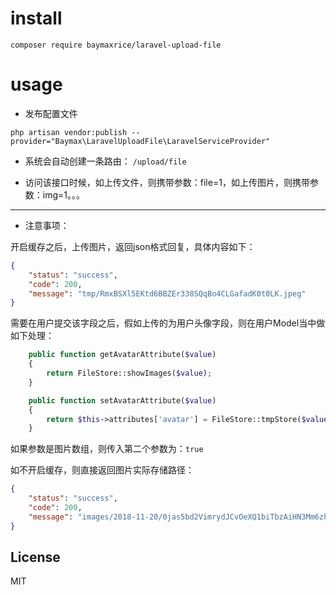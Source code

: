 

# install

`composer require baymaxrice/laravel-upload-file`

# usage 

- 发布配置文件

`php artisan vendor:publish --provider="Baymax\LaravelUploadFile\LaravelServiceProvider"`

- 系统会自动创建一条路由： `/upload/file`

- 访问该接口时候，如上传文件，则携带参数：file=1，如上传图片，则携带参数：img=1。。。

--- 

- 注意事项：

开启缓存之后，上传图片，返回json格式回复，具体内容如下：

```json
{
    "status": "success",
    "code": 200,
    "message": "tmp/RmxBSXl5EKtd6BBZEr338SQqBo4CLGafadK0t0LK.jpeg"
}
```
需要在用户提交该字段之后，假如上传的为用户头像字段，则在用户Model当中做如下处理：

```php
    public function getAvatarAttribute($value)
    {
        return FileStore::showImages($value);
    }

    public function setAvatarAttribute($value)
    {
        return $this->attributes['avatar'] = FileStore::tmpStore($value);
    }
```

如果参数是图片数组，则传入第二个参数为：`true`


如不开启缓存，则直接返回图片实际存储路径：

```json
{
    "status": "success",
    "code": 200,
    "message": "images/2018-11-20/0jas5bd2VimrydJCvOeXQ1biTbzAiHN3Mm6zhWid.jpeg"
}
```



## License

MIT
